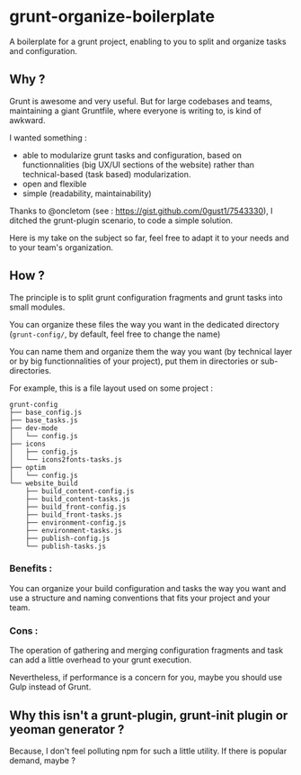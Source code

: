 grunt-organize-boilerplate
==========================

A boilerplate for a grunt project, enabling to you to split and organize tasks and configuration.

## Why ?

Grunt is awesome and very useful. But for large codebases and teams, maintaining a giant Gruntfile, where everyone is writing to, is kind of awkward.

I wanted something :
- able to modularize grunt tasks and configuration,  based on functionnalities (big UX/UI sections of the website) rather than technical-based (task based) modularization.
- open and flexible
- simple (readability, maintainability)

Thanks to @oncletom (see : https://gist.github.com/0gust1/7543330), I ditched the grunt-plugin scenario, to code a simple solution.

Here is my take on the subject so far, feel free to adapt it to your needs and to your team's organization.

## How ?

The principle is to split grunt configuration fragments and grunt tasks into small modules.

You can organize these files the way you want in the dedicated directory (``grunt-config/``, by default, feel free to change the name)

You can name them and organize them the way you want (by technical layer or by big functionnalities of your project), put them in directories or sub-directories.

For example, this is a file layout used on some project :

```
grunt-config
├── base_config.js
├── base_tasks.js
├── dev-mode
│   └── config.js
├── icons
│   ├── config.js
│   └── icons2fonts-tasks.js
├── optim
│   └── config.js
└── website_build
    ├── build_content-config.js
    ├── build_content-tasks.js
    ├── build_front-config.js
    ├── build_front-tasks.js
    ├── environment-config.js
    ├── environment-tasks.js
    ├── publish-config.js
    └── publish-tasks.js
```

### Benefits :

You can organize your build configuration and tasks the way you want and use a structure and naming conventions that fits your project and your team.

### Cons :

The operation of gathering and merging configuration fragments and task can add a little overhead to your grunt execution.

Nevertheless, if performance is a concern for you, maybe you should use Gulp instead of Grunt.

## Why this isn't a grunt-plugin, grunt-init plugin or yeoman generator ?

Because, I don't feel polluting npm for such a little utility. If there is popular demand, maybe ?
